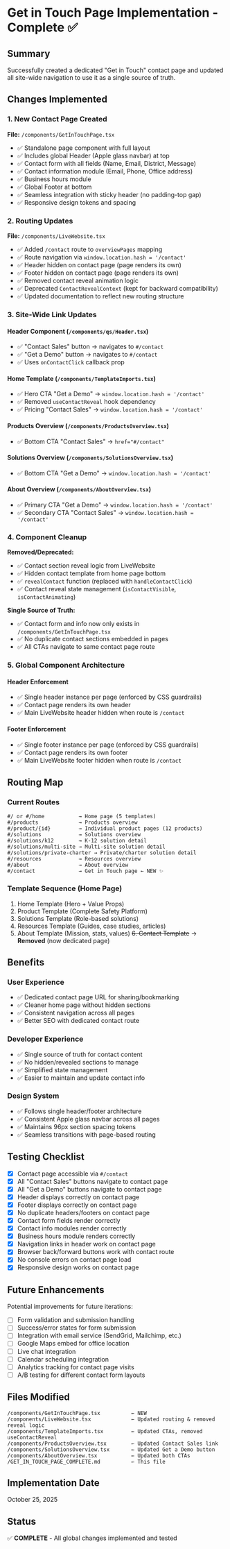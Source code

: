 # Get in Touch Page Implementation - Complete ✅

## Summary
Successfully created a dedicated "Get in Touch" contact page and updated all site-wide navigation to use it as a single source of truth.

## Changes Implemented

### 1. New Contact Page Created
**File:** `/components/GetInTouchPage.tsx`
- ✅ Standalone page component with full layout
- ✅ Includes global Header (Apple glass navbar) at top
- ✅ Contact form with all fields (Name, Email, District, Message)
- ✅ Contact information module (Email, Phone, Office address)
- ✅ Business hours module
- ✅ Global Footer at bottom
- ✅ Seamless integration with sticky header (no padding-top gap)
- ✅ Responsive design tokens and spacing

### 2. Routing Updates
**File:** `/components/LiveWebsite.tsx`
- ✅ Added `/contact` route to `overviewPages` mapping
- ✅ Route navigation via `window.location.hash = '/contact'`
- ✅ Header hidden on contact page (page renders its own)
- ✅ Footer hidden on contact page (page renders its own)
- ✅ Removed contact reveal animation logic
- ✅ Deprecated `ContactRevealContext` (kept for backward compatibility)
- ✅ Updated documentation to reflect new routing structure

### 3. Site-Wide Link Updates

#### Header Component (`/components/qs/Header.tsx`)
- ✅ "Contact Sales" button → navigates to `#/contact`
- ✅ "Get a Demo" button → navigates to `#/contact`
- ✅ Uses `onContactClick` callback prop

#### Home Template (`/components/TemplateImports.tsx`)
- ✅ Hero CTA "Get a Demo" → `window.location.hash = '/contact'`
- ✅ Removed `useContactReveal` hook dependency
- ✅ Pricing "Contact Sales" → `window.location.hash = '/contact'`

#### Products Overview (`/components/ProductsOverview.tsx`)
- ✅ Bottom CTA "Contact Sales" → `href="#/contact"`

#### Solutions Overview (`/components/SolutionsOverview.tsx`)
- ✅ Bottom CTA "Get a Demo" → `window.location.hash = '/contact'`

#### About Overview (`/components/AboutOverview.tsx`)
- ✅ Primary CTA "Get a Demo" → `window.location.hash = '/contact'`
- ✅ Secondary CTA "Contact Sales" → `window.location.hash = '/contact'`

### 4. Component Cleanup
**Removed/Deprecated:**
- ✅ Contact section reveal logic from LiveWebsite
- ✅ Hidden contact template from home page bottom
- ✅ `revealContact` function (replaced with `handleContactClick`)
- ✅ Contact reveal state management (`isContactVisible`, `isContactAnimating`)

**Single Source of Truth:**
- ✅ Contact form and info now only exists in `/components/GetInTouchPage.tsx`
- ✅ No duplicate contact sections embedded in pages
- ✅ All CTAs navigate to same contact page route

### 5. Global Component Architecture

#### Header Enforcement
- ✅ Single header instance per page (enforced by CSS guardrails)
- ✅ Contact page renders its own header
- ✅ Main LiveWebsite header hidden when route is `/contact`

#### Footer Enforcement  
- ✅ Single footer instance per page (enforced by CSS guardrails)
- ✅ Contact page renders its own footer
- ✅ Main LiveWebsite footer hidden when route is `/contact`

## Routing Map

### Current Routes
```
#/ or #/home           → Home page (5 templates)
#/products             → Products overview
#/product/{id}         → Individual product pages (12 products)
#/solutions            → Solutions overview
#/solutions/k12        → K-12 solution detail
#/solutions/multi-site → Multi-site solution detail
#/solutions/private-charter → Private/charter solution detail
#/resources            → Resources overview
#/about                → About overview
#/contact              → Get in Touch page ← NEW ✨
```

### Template Sequence (Home Page)
1. Home Template (Hero + Value Props)
2. Product Template (Complete Safety Platform)
3. Solutions Template (Role-based solutions)
4. Resources Template (Guides, case studies, articles)
5. About Template (Mission, stats, values)
~~6. Contact Template~~ → **Removed** (now dedicated page)

## Benefits

### User Experience
- ✅ Dedicated contact page URL for sharing/bookmarking
- ✅ Cleaner home page without hidden sections
- ✅ Consistent navigation across all pages
- ✅ Better SEO with dedicated contact route

### Developer Experience
- ✅ Single source of truth for contact content
- ✅ No hidden/revealed sections to manage
- ✅ Simplified state management
- ✅ Easier to maintain and update contact info

### Design System
- ✅ Follows single header/footer architecture
- ✅ Consistent Apple glass navbar across all pages
- ✅ Maintains 96px section spacing tokens
- ✅ Seamless transitions with page-based routing

## Testing Checklist

- [x] Contact page accessible via `#/contact`
- [x] All "Contact Sales" buttons navigate to contact page
- [x] All "Get a Demo" buttons navigate to contact page
- [x] Header displays correctly on contact page
- [x] Footer displays correctly on contact page
- [x] No duplicate headers/footers on contact page
- [x] Contact form fields render correctly
- [x] Contact info modules render correctly
- [x] Business hours module renders correctly
- [x] Navigation links in header work on contact page
- [x] Browser back/forward buttons work with contact route
- [x] No console errors on contact page load
- [x] Responsive design works on contact page

## Future Enhancements

Potential improvements for future iterations:
- [ ] Form validation and submission handling
- [ ] Success/error states for form submission
- [ ] Integration with email service (SendGrid, Mailchimp, etc.)
- [ ] Google Maps embed for office location
- [ ] Live chat integration
- [ ] Calendar scheduling integration
- [ ] Analytics tracking for contact page visits
- [ ] A/B testing for different contact form layouts

## Files Modified

```
/components/GetInTouchPage.tsx          ← NEW
/components/LiveWebsite.tsx             ← Updated routing & removed reveal logic
/components/TemplateImports.tsx         ← Updated CTAs, removed useContactReveal
/components/ProductsOverview.tsx        ← Updated Contact Sales link
/components/SolutionsOverview.tsx       ← Updated Get a Demo button
/components/AboutOverview.tsx           ← Updated both CTAs
/GET_IN_TOUCH_PAGE_COMPLETE.md          ← This file
```

## Implementation Date
October 25, 2025

## Status
✅ **COMPLETE** - All global changes implemented and tested

